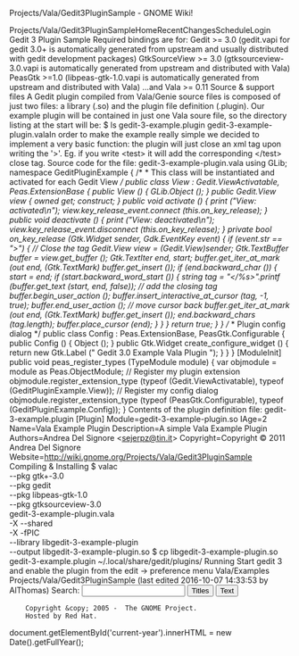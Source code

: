 Projects/Vala/Gedit3PluginSample - GNOME Wiki!
<!--
var search_hint = "Search";
//-->
Projects/Vala/Gedit3PluginSampleHomeRecentChangesScheduleLogin
Gedit 3 Plugin Sample
Required bindings are for: Gedit &gt;= 3.0 (gedit.vapi for gedit 3.0+ is automatically generated from upstream and usually distributed with gedit development packages) GtkSourceView &gt;= 3.0 (gtksourceview-3.0.vapi is automatically generated from upstream and distributed with Vala) PeasGtk &gt;=1.0 (libpeas-gtk-1.0.vapi is automatically generated from upstream and distributed with Vala) ...and Vala &gt;= 0.11 
Source &amp; support files
A Gedit plugin compiled from Vala/Genie source files is composed of just two files: a library (.so) and the plugin file definition (.plugin). Our example plugin will be contained in just one Vala soure file, so the directory listing at the start will be: $ ls
gedit-3-example.plugin
gedit-3-example-plugin.valaIn order to make the example really simple we decided to implement a very basic function: the plugin will just close an xml tag upon writing the '&gt;'. Eg. if you write &lt;test&gt; it will add the corresponding &lt;/test&gt; close tag. Source code for the file: gedit-3-example-plugin.vala using GLib;
namespace GeditPluginExample
{
        /*
         * This class will be instantiated and activated for each Gedit View
         */
        public class View : Gedit.ViewActivatable, Peas.ExtensionBase
        {
                public View ()
                {
                        GLib.Object ();
                }
                public Gedit.View view {
                         owned get; construct;
                }
                public void activate ()
                {
                        print (&quot;View: activated\n&quot;);
                        view.key_release_event.connect (this.on_key_release);
                }
                public void deactivate ()
                {
                        print (&quot;View: deactivated\n&quot;);
                        view.key_release_event.disconnect (this.on_key_release);
                }
                private bool on_key_release (Gtk.Widget sender, Gdk.EventKey event)
                {
                        if (event.str == &quot;&gt;&quot;) {
                                // Close the tag
                                Gedit.View view = (Gedit.View)sender;
                                Gtk.TextBuffer buffer = view.get_buffer ();
                                Gtk.TextIter end, start;
                                buffer.get_iter_at_mark (out end, (Gtk.TextMark) buffer.get_insert ());
                                if (end.backward_char ()) {
                                        start = end;
                                        if (start.backward_word_start ()) {
                                                string tag = &quot;&lt;/%s&gt;&quot;.printf (buffer.get_text (start, end, false));
                                                // add the closing tag
                                                buffer.begin_user_action ();
                                                buffer.insert_interactive_at_cursor (tag, -1, true);
                                                buffer.end_user_action ();
                                                // move cursor back
                                                buffer.get_iter_at_mark (out end, (Gtk.TextMark) buffer.get_insert ());
                                                end.backward_chars (tag.length);
                                                buffer.place_cursor (end);
                                        }
                                }
                        }
                        return true;
                }
        }
        /*
         * Plugin config dialog
         */
        public class Config : Peas.ExtensionBase, PeasGtk.Configurable
        {
                public Config () 
                {
                        Object ();
                }
                public Gtk.Widget create_configure_widget () 
                {
                        return new Gtk.Label (&quot; Gedit 3.0 Example Vala Plugin &quot;);
                }
        }
}
[ModuleInit]
public void peas_register_types (TypeModule module) 
{
        var objmodule = module as Peas.ObjectModule;
        // Register my plugin extension
        objmodule.register_extension_type (typeof (Gedit.ViewActivatable), typeof (GeditPluginExample.View));
        // Register my config dialog
        objmodule.register_extension_type (typeof (PeasGtk.Configurable), typeof (GeditPluginExample.Config));
}
Contents of the plugin definition file: gedit-3-example.plugin [Plugin]
Module=gedit-3-example-plugin.so
IAge=2
Name=Vala Example Plugin
Description=A simple Vala Example Plugin
Authors=Andrea Del Signore &lt;sejerpz@tin.it&gt;
Copyright=Copyright © 2011 Andrea Del Signore
Website=http://wiki.gnome.org/Projects/Vala/Gedit3PluginSample
Compiling &amp; Installing
$ valac \
    --pkg gtk+-3.0 \
    --pkg gedit \
    --pkg libpeas-gtk-1.0 \
    --pkg gtksourceview-3.0 \
    gedit-3-example-plugin.vala \
    -X --shared \
    -X -fPIC \
    --library libgedit-3-example-plugin \
    --output libgedit-3-example-plugin.so
$ cp libgedit-3-example-plugin.so gedit-3-example.plugin ~/.local/share/gedit/plugins/
Running
Start gedit 3 and enable the plugin from the edit -&gt; preference menu  Vala/Examples Projects/Vala/Gedit3PluginSample  (last edited 2016-10-07 14:33:53 by AlThomas)
Search:
<input id="searchinput" type="text" name="value" value="" size="20"
    onfocus="searchFocus(this)" onblur="searchBlur(this)"
    onkeyup="searchChange(this)" onchange="searchChange(this)" alt="Search">
<input id="titlesearch" name="titlesearch" type="submit"
    value="Titles" alt="Search Titles">
<input id="fullsearch" name="fullsearch" type="submit"
    value="Text" alt="Search Full Text">
<!--// Initialize search form
var f = document.getElementById('searchform');
f.getElementsByTagName('label')[0].style.display = 'none';
var e = document.getElementById('searchinput');
searchChange(e);
searchBlur(e);
//-->
        Copyright &copy; 2005 -  The GNOME Project.
        Hosted by Red Hat.
  document.getElementById('current-year').innerHTML = new Date().getFullYear();
